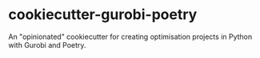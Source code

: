 # cookiecutter-gurobi-poetry
An "opinionated" cookiecutter for creating optimisation projects in Python with Gurobi and Poetry.
